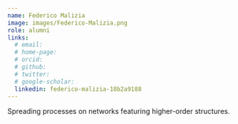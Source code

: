 ```yaml
---
name: Federico Malizia
image: images/Federico-Malizia.png
role: alumni
links:
  # email:
  # home-page:
  # orcid:
  # github:
  # twitter:
  # google-scholar:
  linkedin: federico-malizia-18b2a9188
---
```


Spreading processes on networks featuring higher-order structures.
